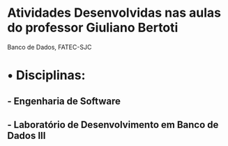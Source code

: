 # Atividades Desenvolvidas nas aulas do professor Giuliano Bertoti
Banco de Dados, FATEC-SJC


# • Disciplinas:

## - Engenharia de Software
## - Laboratório de Desenvolvimento em Banco de Dados III


